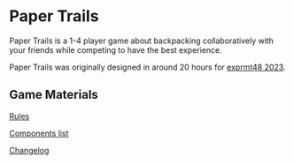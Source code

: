 # Paper Trails

Paper Trails is a 1-4 player game about backpacking collaboratively with your friends while competing to have the best experience. 

Paper Trails was originally designed in around 20 hours for [exprmt48 2023](https://itch.io/jam/exprmt48-2023).

## Game Materials

[Rules](./rules.md)

[Components list](./components.md)

[Changelog](./CHANGELOG.md)